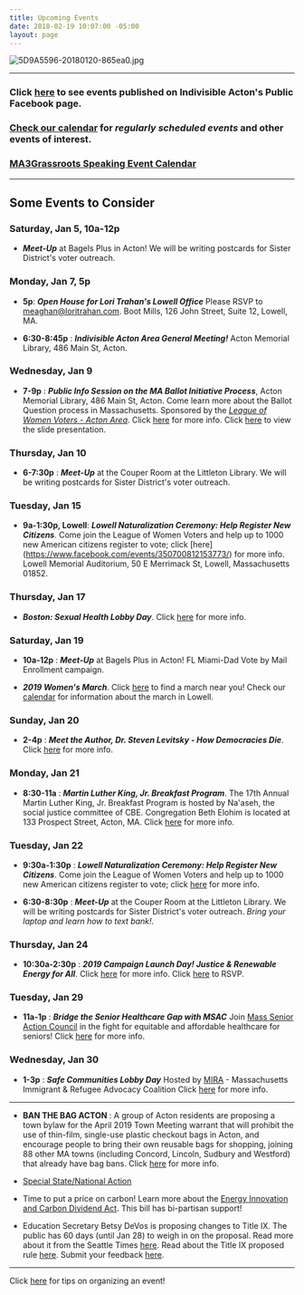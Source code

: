 ```yaml
---
title: Upcoming Events
date: 2018-02-19 10:07:00 -05:00
layout: page
---
```


![5D9A5596-20180120-865ea0.jpg](/uploads/5D9A5596-20180120-865ea0.jpg)

---

### Click [here](https://www.facebook.com/pg/IndivisibleActon/events/?ref=page_internal) to see events published on Indivisible Acton's Public Facebook page.

### [Check our calendar](http://www.indivisibleacton.org/calendar.html) for *regularly scheduled events* and other events of interest.

### [MA3Grassroots Speaking Event Calendar](https://www.ma3grassroots.com/event-calendar)

---

## Some Events to Consider

### Saturday, Jan 5, 10a-12p

* ***Meet-Up*** at Bagels Plus in Acton! We will be writing postcards for Sister District's voter outreach.

### Monday, Jan 7, 5p

* **5p**: ***Open House for Lori Trahan's Lowell Office***  Please RSVP to meaghan@loritrahan.com. Boot Mills, 126 John Street, Suite 12, Lowell, MA.


* **6:30-8:45p** : ***Indivisible Acton Area General Meeting!***  Acton Memorial Library, 486 Main St, Acton.

### Wednesday, Jan 9

* **7-9p** : ***Public Info Session on the MA Ballot Initiative Process***, Acton Memorial Library, 486 Main St, Acton.  Come learn more about the Ballot Question process in Massachusetts.  Sponsored by the *[League of Women Voters - Acton Area](http://www.lwv-aa.org/home)*.  Click [here](https://www.facebook.com/events/315833375692840/) for more info.  Click [here](https://drive.google.com/file/d/1M6hONThbQFIveevCqpp6nXkq5EmCpNlD/view) to view the slide presentation.

### Thursday, Jan 10

* **6-7:30p** : ***Meet-Up*** at the Couper Room at the Littleton Library.  We will be writing postcards for Sister District's voter outreach.

### Tuesday, Jan 15

* **9a-1:30p, Lowell**:  ***Lowell Naturalization Ceremony: Help Register New Citizens***.  Come join the League of Women Voters and help up to 1000 new American citizens register to vote; click \[here\]  (https://www.facebook.com/events/350700812153773/) for more info.  Lowell Memorial Auditorium, 50 E Merrimack St, Lowell, Massachusetts 01852.

### Thursday, Jan 17

* ***Boston: Sexual Health Lobby Day***.  Click  [here](https://www.aclum.org/en/events/sexual-health-lobby-day) for more info.

### Saturday, Jan 19

* **10a-12p** : ***Meet-Up*** at Bagels Plus in Acton! FL Miami-Dad Vote by Mail Enrollment campaign.

* ***2019 Women's March***. Click [here](https://actionnetwork.org/event_campaigns/third-annual-womens-march-womenswave) to find a march near you!  Check our [calendar](http://www.indivisibleacton.org/calendar.html) for information about the march in Lowell.

### Sunday, Jan 20

* **2-4p** : ***Meet the Author, Dr. Steven Levitsky - How Democracies Die***. Click [here](https://prescottscc.org/event/meet-the-author-how-democracies-die/?instance_id=7133&fbclid=IwAR2DSVrxD0x_YTpGmiYBHGw0hFFuEckSR26E4Ju9ya_Rm4hW06FF6p4EErU) for more info.

### Monday, Jan 21

* **8:30-11a** : ***Martin Luther King, Jr. Breakfast Program***.  The 17th Annual Martin Luther King, Jr. Breakfast Program is hosted by Na'aseh, the social justice committee of CBE.  Congregation Beth Elohim is located at 133 Prospect Street, Acton, MA.  Click [here](https://www.bethelohim.org/event/special-mlk-breakfast.html) for more info.

### Tuesday, Jan 22

* **9:30a-1:30p** : ***Lowell Naturalization Ceremony: Help Register New Citizens***.  Come join the League of Women Voters and help up to 1000 new American citizens register to vote; click [here](https://www.facebook.com/events/290454704988158/) for more info.

* **6:30-8:30p** : ***Meet-Up*** at the Couper Room at the Littleton Library.  We will be writing postcards for Sister District's voter outreach.  *Bring your laptop and learn how to text bank!*.

### Thursday, Jan 24

* **10:30a-2:30p** : ***2019 Campaign Launch Day! Justice & Renewable Energy for All***. Click [here](https://www.facebook.com/events/2281484028801937/) for more info.  Click [here](https://docs.google.com/forms/d/e/1FAIpQLSfYLojgKNwjkzm-Nsju8oGAdKl23cIb44vWt608q927ku3xhw/viewform?fbclid=IwAR0gU16YfAm3HVq1roWwOwXkAhpBlwGjjhbqCt0Z2fmm9ZkIb7wqYngvzOw) to RSVP.

### Tuesday, Jan 29

* **11a-1p** : ***Bridge the Senior Healthcare Gap with MSAC***  Join [Mass Senior Action Council](http://www.masssenioraction.org) in the fight for equitable and affordable healthcare for seniors!  Click [here](https://www.facebook.com/events/270048277197436/) for more info.

### Wednesday, Jan 30

* **1-3p** : ***Safe Communities Lobby Day*** Hosted by [MIRA](http://www.miracoalition.org) - Massachusetts Immigrant & Refugee Advocacy Coalition  Click [here](https://www.facebook.com/events/243045716596390/) for more info.

---

* **BAN THE BAG ACTON** : A group of Acton residents are proposing a town bylaw for the April 2019 Town Meeting warrant that will prohibit the use of thin-film, single-use plastic checkout bags in Acton, and encourage people to bring their own reusable bags for shopping, joining 88 other MA towns (including Concord, Lincoln, Sudbury and Westford) that already have bag bans. Click [here](/uploads/plastic.bag.flier.11.24.18.pdf) for more info.


* [Special State/National Action](http://www.indivisibleacton.org/2019/01/05/special-state-slash-national-action.html)


* Time to put a price on carbon!  Learn more about the [Energy Innovation and Carbon Dividend Act](https://energyinnovationact.org/how-it-works/).  This bill has bi-partisan support!


* Education Secretary Betsy DeVos is proposing changes to Title IX.  The public has 60 days (until Jan 28) to weigh in on the proposal. Read more about it from the Seattle Times [here](https://www.seattletimes.com/education-lab/devos-title-ix-changes-open-for-public-comment-thursday/?fbclid=IwAR08RB8KC15znqMYvAX5qVxEIm5XIQJRaiKco2af8kxOAvX_02EhZ_XGK2E).  Read about the Title IX proposed rule [here](https://www.federalregister.gov/documents/2018/11/29/2018-25314/nondiscrimination-on-the-basis-of-sex-in-education-programs-or-activities-receiving-federal).  Submit your feedback [here](https://www.regulations.gov/document?D=ED-2018-OCR-0064-0001).

---

Click [here](http://www.indivisibleacton.org/events/organize-an-event.html) for tips on organizing an event!